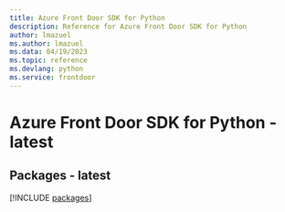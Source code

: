 ```yaml
---
title: Azure Front Door SDK for Python
description: Reference for Azure Front Door SDK for Python
author: lmazuel
ms.author: lmazuel
ms.data: 04/19/2023
ms.topic: reference
ms.devlang: python
ms.service: frontdoor
---
```

# Azure Front Door SDK for Python - latest
## Packages - latest
[!INCLUDE [packages](front-door-index.md)]